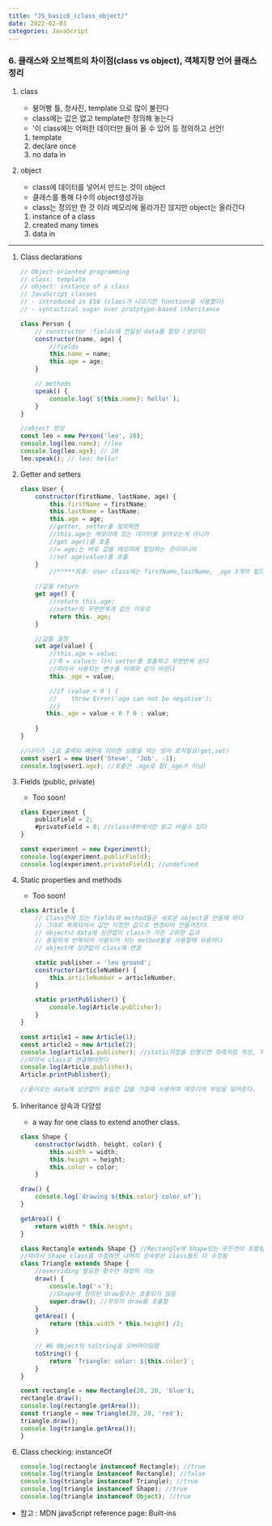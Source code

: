 ```yaml
---
title: "JS_basic6_(class_object)"
date: 2022-02-03 
categories: JavaScript
---
```


### 6. 클래스와 오브젝트의 차이점(class vs object), 객체지향 언어 클래스 정리

1. class
    - 붕어빵 틀, 청사진, template 으로 많이 불린다
    - class에는 값은 없고 template만 정의해 놓는다
    - '이 class에는 어떠한 데이터만 들어 올 수 있어 등 정의하고 선언!
    1. template
    2. declare once
    3. no data in

2. object
    - class에 데이터를 넣어서 만드는 것이 object
    - 클래스를 통해 다수의 object생성가능
    - class는 정의만 한 것 이라 메모리에 올라가진 않지만 object는 올라간다
    1. instance of a class
    2. created many times
    3. data in
- - -
1. Class declarations
    ```javascript
    // Object-oriented programming
    // class: template
    // object: instance of a class
    // JavaScript classes
    // - introduced in ES6 (class가 나오기전 function을 사용했다)
    // - syntactical sugar over protptype-based inheritance
    
    class Person {
        // constructor :fields에 전달된 data를 할당 (생성자)
        constructor(name, age) {
            //fields
            this.name = name;
            this.age = age;
        }

        // methods
        speak() {
            console.log(`${this.name}: hello!`);
        }
    }

    //object 생성
    const leo = new Person('leo', 20);
    console.log(leo.name); //leo
    console.log(leo.age); // 20
    leo.speak(); // leo: hello!
    ```
2. Getter and setters
    ```javascript
    class User {
        constructor(firstName, lastName, age) {
            this.firstName = firstName;
            this.lastName = lastName;
            this.age = age;
            //getter, setter를 정의하면
            //this.age는 메모리에 있는 데이터를 읽어오는게 아니라
            //get age()를 호출
            //= age;는 바로 값을 메모리에 할당하는 것이아니라
            //set age(value)를 호출
        }
            //*****최종: User class에는 firstName,lastName, _age 3개의 필드존재 

        //값을 return
        get age() {
            //return this.age;
            //setter의 무한반복과 같은 이유로
            return this._age;
        }

        //값을 설정
        set age(value) {
            //this.age = value; 
            //즉 = value는 다시 setter를 호출하고 무한반복 된다
            //따라서 사용되는 변수를 아래와 같이 바꾼다
            this._age = value;

            //if (value < 0 ) {
            //    throw Error('age can not be negative');
            //}
           this._age = value < 0 ? 0 : value; 
        
        }
    }

    //나이가 -1로 출력되 때문에 이러한 상황을 막는 방어 로직필요(get,set)
    const user1 = new User('Steve', 'Job'. -1);
    console.log(user1.age); //호출은 .age로 함(_age가 아님)
    ```
3. Fields (public, private)
    - Too soon!
    ```javascript
    class Experiment {
        publicField = 2;
        #privateField = 0; //class내부에서만 읽고 바꿀수 있다
    }

    const experiment = new Experiment();
    console.log(experiment.publicField);
    console.log(experiment.privateField); //undefined
    ```

4. Static properties and methods
    - Too soon!
    ```javascript
    class Article {
        // Class안에 있는 fields와 method들은 새로운 object를 만들때 마다
        // 그대로 복제되어서 값만 지정한 값으로 변경되어 만들어진다.
        // object나 data에 상관없이 class가 가진 고유한 값과
        // 동일하게 반복되어 사용되어 지는 method들을 사용할때 유용하다
        // object에 상관없이 class에 연결

        static publisher = 'leo ground';
        constructor(articleNumber) {
            this.articleNumber = articleNumber;
        }

        static printPublisher() {
            console.log(Article.publisher);
        } 
    }

    const article1 = new Article(1);
    const article2 = new Article(2);
    console.log(article1.publisher); //static지정을 안했으면 좌측처럼 작성, 지금처럼 static을 선언하면 지금의 출력값은 undefined
    //따라서 class로 연결해야한다
    console.log(Article.publisher);
    Article.printPublisher();

    //들어오는 data에 상관없이 동일한 값을 가질때 사용하며 메모리의 부담을 덜어준다.
    ```
5. Inheritance 상속과 다양성
    - a way for one class to extend another class.
    ```javascript
    class Shape {
        constructor(width, height, color) {
            this.width = width;
            this.height = height;
            this.color = color;
        }

    draw() {
        console.log(`drawing ${this.color} color of`);
    }
    
    getArea() {
        return width * this.height;
    }

    class Rectangle extends Shape {} //Rectangle에 Shape있는 모든것이 포함됨
    //따라서 Shape class를 수정하면 나머지 상속받은 class들도 다 수정됨
    class Triangle extends Shape {
        //overriding 필요한 함수만 재정의 가능
        draw() {
            console.log('ㅅ'); 
            //Shape에 정의된 draw함수는 호출되지 않음
            super.draw(); //부모의 draw를 호출함
        }
        getArea() {
            return (this.width * this.height) /2;
        }

        // #6 Object의 toString을 오버라이딩함
        toString() {
            return `Triangle: color: ${this.color}`;
        }
    }

    const rectangle = new Rectangle(20, 20, 'blue');
    rectangle.draw();
    console.log(rectangle.getArea());
    const triangle = new Triangle(20, 20, 'red');
    triangle.draw();
    console.log(triangle.getArea());
    }
    ```
6. Class checking: instanceOf
    ```javascript
    console.log(rectangle instanceof Rectangle); //true 
    console.log(triangle instanceof Rectangle); //false
    console.log(triangle instanceof Triangle); //true
    console.log(triangle instanceof Shape); //true
    console.log(triangle instanceof Object); //true
    
    ```
- 참고 : MDN javaScript reference page: Built-ins
